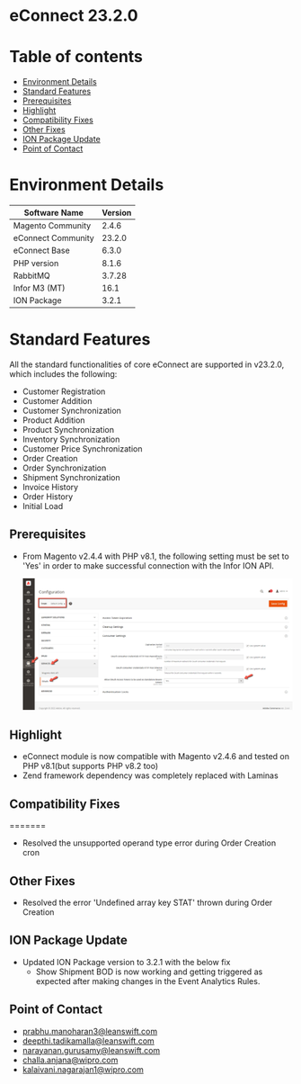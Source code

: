 # **eConnect 23.2.0**

# Table of contents

- [Environment Details](#environment-details)
- [Standard Features](#standard-features)
- [Prerequisites](#prerequisites)
- [Highlight](#highlight)
- [Compatibility Fixes](#compatibility-fixes)
- [Other Fixes](#other-fixes)
- [ION Package Update](#ion-package-update)
- [Point of Contact](#point-of-contact)

# Environment Details

| **Software Name**   | **Version** |
| --------------------| ----------- |
| Magento Community   | 2.4.6       |
| eConnect Community  | 23.2.0      |
| eConnect Base       | 6.3.0       |
| PHP version         | 8.1.6       |
| RabbitMQ            | 3.7.28      |
| Infor M3 (MT)       | 16.1        |
| ION Package         | 3.2.1       |

# Standard Features

All the standard functionalities of core eConnect are supported in v23.2.0, which includes the following:

- Customer Registration
- Customer Addition
- Customer Synchronization
- Product Addition
- Product Synchronization
- Inventory Synchronization
- Customer Price Synchronization
- Order Creation
- Order Synchronization
- Shipment Synchronization
- Invoice History
- Order History
- Initial Load

## Prerequisites

- From Magento v2.4.4 with PHP v8.1, the following setting must be set to 'Yes' in order to make successful connection with the Infor ION API.

	![oAuth Access Token](../../../../ecommerce/images/econnect-user-manual-ion-part1/access_token_setting.png)

## Highlight

- eConnect module is now compatible with Magento v2.4.6 and tested on PHP v8.1(but supports PHP v8.2 too)
- Zend framework dependency was completely replaced with Laminas

## **Compatibility Fixes**
=======

- Resolved the unsupported operand type error during Order Creation cron

## Other Fixes

- Resolved the error 'Undefined array key STAT' thrown during Order Creation

## ION Package Update

- Updated ION Package version to 3.2.1 with the below fix
	- Show Shipment BOD is now working and getting triggered as expected after making changes in the Event Analytics Rules.

## Point of Contact

- [prabhu.manoharan3@leanswift.com](mailto:prabhu.manoharan3@wipro.com)
- [deepthi.tadikamalla@leanswift.com](mailto:deepthi.tadikamalla@wipro.com)
- [narayanan.gurusamy@leanswift.com](mailto:narayanan.gurusamy@wipro.com)
- [challa.anjana@wipro.com](mailto:challa.anjana@wipro.com)
- [kalaivani.nagarajan1@wipro.com](mailto:kalaivani.nagarajan1@wipro.com)

